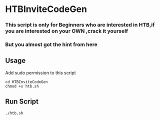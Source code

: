 # HTBInviteCodeGen
### This script is only for Beginners who are interested in HTB,if you are interested on your OWN ,crack it yourself
### But you almost got the hint from here

## Usage

Add sudo permission to this script

```
cd HTBInviteCodeGen
chmod +x htb.sh
```
## Run Script

```
./htb.sh
```
